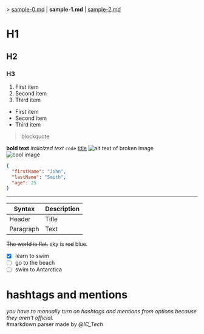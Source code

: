 \> [sample-0.md](sample-0.md.html) | **sample-1.md** | [sample-2.md](sample-2.md.html)
# H1
## H2
### H3

1. First item
2. Second item
3. Third item
- First item
- Second item
- Third item
> blockquote

**bold text**
*italicized text*
`code`
[title](https://www.example.com)
![alt text of broken image](no-image.jpg)  
![cool image](https://i.imgur.com/6rlM4CU.jpg "fire!!")
```json
{
  "firstName": "John",
  "lastName": "Smith",
  "age": 25
}
```
---
| Syntax | Description |
| ----------- | ----------- |
| Header | Title |
| Paragraph | Text | 


~~The world is flat.~~ sky is ~~red~~ blue.

- [x] learn to swim
- [ ] go to the beach
- [ ] swim to Antarctica
# hashtags and mentions
*you have to manually turn on hashtags and mentions from options because they aren't official.*<br>
#markdown parser made by @_IC_Tech_
